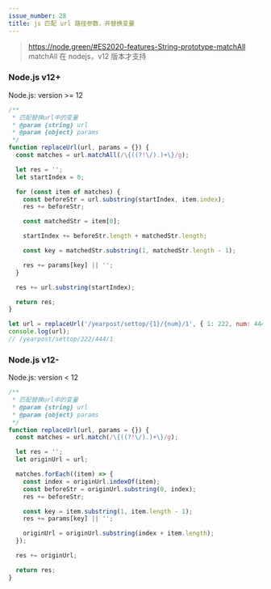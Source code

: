 ```yaml
---
issue_number: 28
title: js 匹配 url 路径参数，并替换变量
---
```


> https://node.green/#ES2020-features-String-prototype-matchAll
> matchAll 在 nodejs，v12 版本才支持

### Node.js v12+

Node.js: version >= 12

```javascript
/**
 * 匹配替换url中的变量
 * @param {string} url
 * @param {object} params
 */
function replaceUrl(url, params = {}) {
  const matches = url.matchAll(/\{((?!\/).)+\}/g);

  let res = '';
  let startIndex = 0;

  for (const item of matches) {
    const beforeStr = url.substring(startIndex, item.index);
    res += beforeStr;

    const matchedStr = item[0];

    startIndex += beforeStr.length + matchedStr.length;

    const key = matchedStr.substring(1, matchedStr.length - 1);

    res += params[key] || '';
  }

  res += url.substring(startIndex);

  return res;
}

let url = replaceUrl('/yearpost/settop/{1}/{num}/1', { 1: 222, num: 444 });
console.log(url);
// /yearpost/settop/222/444/1
```

### Node.js v12-

Node.js: version < 12

```javascript
/**
 * 匹配替换url中的变量
 * @param {string} url
 * @param {object} params
 */
function replaceUrl(url, params = {}) {
  const matches = url.match(/\{((?!\/).)+\}/g);

  let res = '';
  let originUrl = url;

  matches.forEach((item) => {
    const index = originUrl.indexOf(item);
    const beforeStr = originUrl.substring(0, index);
    res += beforeStr;

    const key = item.substring(1, item.length - 1);
    res += params[key] || '';

    originUrl = originUrl.substring(index + item.length);
  });

  res += originUrl;

  return res;
}
```
